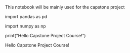This notebook will be mainly used for the capstone project


import pandas as pd

import numpy as np

print("Hello Capstone Project Course!")

Hello Capstone Project Course!
